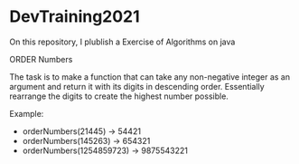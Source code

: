 # DevTraining2021

On this repository, I plublish a Exercise of Algorithms on java

ORDER Numbers

The task is to make a function that can take any non-negative integer as an argument and return it with its digits in descending order. Essentially rearrange the digits to create the highest number possible.

Example:

* orderNumbers(21445) -> 54421
* orderNumbers(145263) -> 654321
* orderNumbers(1254859723) -> 9875543221